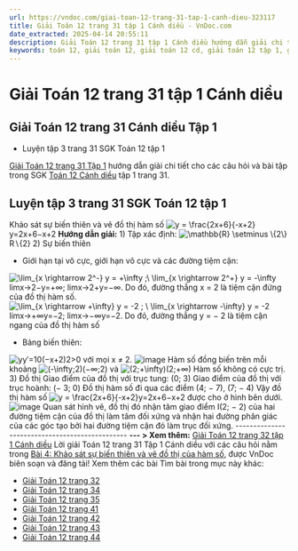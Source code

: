 ```yaml
---
url: https://vndoc.com/giai-toan-12-trang-31-tap-1-canh-dieu-323117
title: Giải Toán 12 trang 31 tập 1 Cánh diều - VnDoc.com
date_extracted: 2025-04-14 20:55:11
description: Giải Toán 12 trang 31 tập 1 Cánh diều hướng dẫn giải chi tiết các câu hỏi và bài tập trong SGK Toán 12 Cánh diều tập 1.
keywords: toán 12, giải toán 12, giải toán 12 cd, giải toán 12 tập 1, giải toán 12 Cánh diều, toán 12 Cánh diều tập 1, toán 12 Cánh diều, Toán 12 Cánh diều Bài 4, giải Toán 12 Cánh diều Bài 4, toán 12 cd bài 4, Toán 12 Cánh diều bài 4 Khảo sát sự biến thiên và vẽ đồ thị của hàm số, Khảo sát sự biến thiên và vẽ đồ thị của hàm số, giải toán 12 trang 28, giải toán 12 trang 42, giải toán 12 trang 43, giải toán 12 trang 44, toán 12 trang 31, toán 12 trang 31 cánh diều, giải toán 12 trang 31 cánh diều
---
```


# Giải Toán 12 trang 31 tập 1 Cánh diều
## Giải Toán 12 trang 31 Cánh diều Tập 1
  * Luyện tập 3 trang 31 SGK Toán 12 tập 1

[Giải Toán 12 trang 31 Tập 1](<https://vndoc.com/giai-toan-12-trang-31-tap-1-canh-dieu-323117>) hướng dẫn giải chi tiết cho các câu hỏi và bài tập trong SGK [Toán 12 Cánh diều](<https://vndoc.com/toan-12-canh-dieu>) tập 1 trang 31.
## Luyện tập 3 trang 31 SGK Toán 12 tập 1
Khảo sát sự biến thiên và vẽ đồ thị hàm số ![y = \\frac{2x+6}{-x+2}](https://i.vdoc.vn/data/image/blank.png)y=2x+6−x+2
**Hướng dẫn giải:**
1\) Tập xác định: ![\\mathbb{R} \\setminus \\{2\\}](https://i.vdoc.vn/data/image/blank.png)R∖\{2\}
2\) Sự biến thiên
  * Giới hạn tại vô cực, giới hạn vô cực và các đường tiệm cận:

![\\lim_{x \\rightarrow 2^-} y = +\\infty ;\\  \\lim_{x \\rightarrow 2^+} y = -\\infty](https://i.vdoc.vn/data/image/blank.png)limx→2−y=+∞; limx→2+y=−∞. Do đó, đường thẳng x = 2 là tiệm cận đứng của đồ thị hàm số.
![\\lim_{x \\rightarrow +\\infty} y =  -2 ; \\ \\lim_{x \\rightarrow -\\infty} y =  -2](https://i.vdoc.vn/data/image/blank.png)limx→+∞y=−2; limx→−∞y=−2. Do đó, đường thẳng y = − 2 là tiệm cận ngang của đồ thị hàm số
  * Bảng biến thiên:

![y](https://i.vdoc.vn/data/image/blank.png)y′=10\(−x+2\)2>0 với mọi x ≠ 2.
![image](https://i.vdoc.vn/data/image/2024/06/27/638551193137744734.png)
Hàm số đồng biến trên mỗi khoảng ![\(-\\infty;2\)](https://i.vdoc.vn/data/image/blank.png)\(−∞;2\) và ![\(2;+\\infty\)](https://i.vdoc.vn/data/image/blank.png)\(2;+∞\)
Hàm số không có cực trị.
3\) Đồ thị
Giao điểm của đồ thị với trục tung: \(0; 3\)
Giao điểm của đồ thị với trục hoành: \(− 3; 0\)
Đồ thị hàm số đi qua các điểm \(4; − 7\), \(7; − 4\)
Vậy đồ thị hàm số ![y = \\frac{2x+6}{-x+2}](https://i.vdoc.vn/data/image/blank.png)y=2x+6−x+2 được cho ở hình bên dưới.
![image](https://i.vdoc.vn/data/image/2024/06/27/638551193136963564.png)
Quan sát hình vẽ, đồ thị đó nhận tâm giao điểm I\(2; − 2\) của hai đường tiệm cận của đồ thị làm tâm đối xứng và nhận hai đường phân giác của các góc tạo bởi hai đường tiệm cận đó làm trục đối xứng.
\-----------------------------------------------
**\--- > Xem thêm:** [Giải Toán 12 trang 32 tập 1 Cánh diều](<https://vndoc.com/giai-toan-12-trang-32-tap-1-canh-dieu-323118>)
Lời giải Toán 12 trang 31 Tập 1 Cánh diều với các câu hỏi nằm trong [Bài 4: Khảo sát sự biến thiên và vẽ đồ thị của hàm số](<https://vndoc.com/toan-12-canh-dieu-bai-4-khao-sat-su-bien-thien-va-ve-do-thi-cua-ham-so-320565>), được VnDoc biên soạn và đăng tải\!
Xem thêm các bài Tìm bài trong mục này khác:
  * [Giải Toán 12 trang 32](</giai-toan-12-trang-32-tap-1-canh-dieu-323118>)
  * [Giải Toán 12 trang 34](</giai-toan-12-trang-34-tap-1-canh-dieu-323119>)
  * [Giải Toán 12 trang 35](</giai-toan-12-trang-35-tap-1-canh-dieu-323164>)
  * [Giải Toán 12 trang 41](</giai-toan-12-trang-41-tap-1-canh-dieu-323167>)
  * [Giải Toán 12 trang 42](</giai-toan-12-trang-42-tap-1-canh-dieu-323174>)
  * [Giải Toán 12 trang 43](</giai-toan-12-trang-43-tap-1-canh-dieu-323183>)
  * [Giải Toán 12 trang 44](</giai-toan-12-trang-44-tap-1-canh-dieu-323185>)

